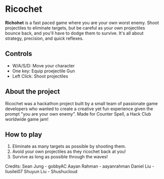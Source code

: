# Ricochet

**Richohet** is a fast paced game where you are your own worst enemy. Shoot projectiles to eliminate targets, but be careful as your own projectiles bounce back, and you'll have to dodge them to survive. It's all about strategy, precision, and quick reflexes.

## Controls 
- W/A/S/D: Move your character
- One key: Equip proejectile Gun
- Left Click: Shoot projectiles

## About the project
Ricochet was a hackathon project built by a small team of passionate game developers who wanted to create a creative yet fun experience given the prompt "you are your own enemy". Made for Counter Spell, a Hack Club worldwide game jam!

## How to play 
1. Eliminate as many targets as possible by shooting them.
2. Avoid your own projectiles as they ricochet back at you!
3. Survive as long as possible through the waves!

Credits:
Sean Jung - gobbyAC
Aayan Rahman - aayanrahman
Daniel Liu - liusilei07
Shuyun Liu - Shushucloud
